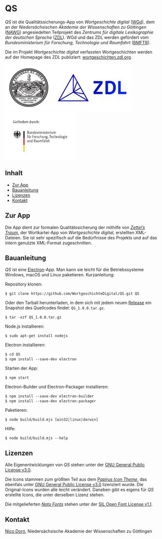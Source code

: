 # QS

*QS* ist die Qualitätssicherungs-App von *Wortgeschichte digital* ([WGd](https://adw-goe.de/forschung/weitere-forschungsprojekte/wortgeschichte-digital-teilprojekt-im-zdl/)), dem an der *Niedersächsischen Akademie der Wissenschaften zu Göttingen* ([NAWG](https://adw-goe.de/)) angesiedelten Teilprojekt des *Zentrums für digitale Lexikographie der deutschen Sprache* ([ZDL](https://www.zdl.org/)). WGd und das ZDL werden gefördert vom *Bundesministerium für Forschung, Technologie und Raumfahrt* ([BMFTR](https://www.bmbf.de/)).

Die im Projekt *Wortgeschichte digital* verfassten Wortgeschichten werden auf der Homepage des ZDL publiziert: <a href="https://wortgeschichten.zdl.org/">wortgeschichten.zdl.org</a>.

<a href="https://adw-goe.de/"><img src="img/readme/NAWG.png" width="157" height="156" alt="NAWG"></a><a href="https://www.zdl.org/"><img src="img/readme/ZDL.png" width="262" height="156" alt="ZDL"></a><a href="https://www.bmbf.de/"><img src="img/readme/BMFTR.png" width="234" height="156" alt="BMBF"></a>

## Inhalt
* [Zur App](#zur-app)
* [Bauanleitung](#bauanleitung)
* [Lizenzen](#lizenzen)
* [Kontakt](#kontakt)

## Zur App

Die App dient zur formalen Qualitätssicherung der mithilfe von *[Zettel’s Traum](https://github.com/WortgeschichteDigital/ZettelsTraum)*, der Wortkartei-App von *Wortgeschichte digital*, erstellten XML-Dateien. Sie ist sehr spezifisch auf die Bedürfnisse des Projekts und auf das intern genutzte XML-Format zugeschnitten.

## Bauanleitung

*QS* ist eine [Electron](https://electronjs.org/)-App. Man kann sie leicht für die Betriebssysteme Windows, macOS und Linux paketieren. Kurzanleitung:

Repository klonen:

```
$ git clone https://github.com/WortgeschichteDigital/QS.git QS
```

Oder den Tarball herunterladen, in dem sich mit jedem neuen [Release](https://github.com/WortgeschichteDigital/QS/releases) ein Snapshot des Quellcodes findet: `QS_1.0.0.tar.gz`.

```
$ tar -xzf QS_1.0.0.tar.gz
```

Node.js installieren:

```
$ sudo apt-get install nodejs
```

Electron installieren:

```
$ cd QS
$ npm install --save-dev electron
```

Starten der App:

```
$ npm start
```

Electron-Builder und Electron-Packager installieren:

```
$ npm install --save-dev electron-builder
$ npm install --save-dev electron-packager
```

Paketieren:

```
$ node build/build.mjs [win32|linux|darwin]
```

Hilfe:

```
$ node build/build.mjs --help
```

## Lizenzen

Alle Eigenentwicklungen von *QS* stehen unter der [GNU General Public License v3.0](https://www.gnu.org/licenses/gpl-3.0.en.html).

Die Icons stammen zum größten Teil aus dem *[Papirus Icon Theme](https://github.com/PapirusDevelopmentTeam/papirus-icon-theme)*, das ebenfals unter [GNU General Public License v3.0](https://www.gnu.org/licenses/gpl-3.0.en.html) lizenziert wurde. Die Original-Icons wurden alle leicht verändert. Daneben gibt es eigens für *QS* erstellte Icons, die unter derselben Lizenz stehen.

Die mitgelieferten *[Noto Fonts](https://www.google.com/get/noto/)* stehen unter der [SIL Open Font License v1.1](https://scripts.sil.org/cms/scripts/page.php?id=OFL).

## Kontakt

[Nico Dorn](https://adw-goe.de/forschung/weitere-forschungsprojekte/wortgeschichte-digital-teilprojekt-im-zdl/mitarbeiterinnen-und-mitarbeiter/nico-dorn/), Niedersächsische Akademie der Wissenschaften zu Göttingen
